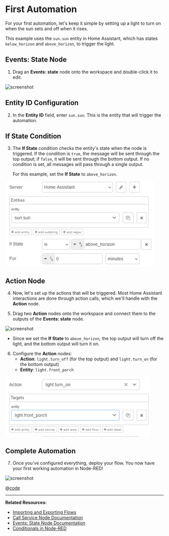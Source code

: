 # First Automation

For your first automation, let's keep it simple by setting up a light to turn on when the sun sets and off when it rises.

This example uses the `sun.sun` entity in Home Assistant, which has states `below_horizon` and `above_horizon`, to trigger the light.

## Events: State Node

1. Drag an **Events: state** node onto the workspace and double-click it to edit.

![screenshot](./images/first-automation_01.png)

## Entity ID Configuration

2. In the **Entity ID** field, enter `sun.sun`. This is the entity that will trigger the automation.

## If State Condition

3. The **If State** condition checks the entity's state when the node is triggered. If the condition is `true`, the message will be sent through the top output; if `false`, it will be sent through the bottom output. If no condition is set, all messages will pass through a single output.

   For this example, set the **If State** to `above_horizon`.

![screenshot](./images/first-automation_02.png)

## Action Node

4. Now, let's set up the actions that will be triggered. Most Home Assistant interactions are done through action calls, which we'll handle with the **Action** node.

5. Drag two **Action** nodes onto the workspace and connect them to the outputs of the **Events: state** node.

![screenshot](./images/first-automation_03.png)

- Since we set the **If State** to `above_horizon`, the top output will turn off the light, and the bottom output will turn it on.

6. Configure the **Action** nodes:
   - **Action**: `light.turn_off` (for the top output) and `light.turn_on` (for the bottom output)
   - **Entity**: `light.front_porch`

![screenshot](./images/first-automation_04.png)

## Complete Automation

7. Once you've configured everything, deploy your flow. You now have your first working automation in Node-RED!

![screenshot](./images/first-automation_05.png)

@[code](@examples/guides/first-automation/complete-automation.json)

---

**Related Resources:**

- [Importing and Exporting Flows](https://nodered.org/docs/user-guide/editor/workspace/import-export)
- [Call Service Node Documentation](/node/call-service.md)
- [Events: State Node Documentation](/node/events-state.md)
- [Conditionals in Node-RED](./conditionals.md)
